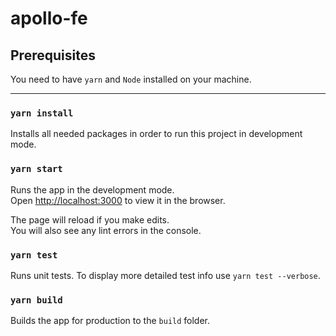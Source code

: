 # apollo-fe

## Prerequisites
You need to have `yarn` and `Node` installed on your machine.
<hr>

### `yarn install`

Installs all needed packages in order to run this project in development mode.

### `yarn start`

Runs the app in the development mode.<br />
Open [http://localhost:3000](http://localhost:3000) to view it in the browser.

The page will reload if you make edits.<br />
You will also see any lint errors in the console.

### `yarn test`

Runs unit tests. To display more detailed test info use `yarn test --verbose`.

### `yarn build`

Builds the app for production to the `build` folder.<br />



